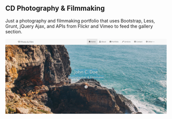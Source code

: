 ## CD Photography & Filmmaking

Just a photography and filmmaking portfolio that uses Bootstrap, Less, Grunt, jQuery Ajax, and APIs from Flickr and Vimeo to feed the gallery section.

![Screenshot](screenshots/screenshot.png "Screenshot")